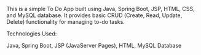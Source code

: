 This is a simple To Do App built using Java, Spring Boot, JSP, HTML, CSS, and MySQL database. It provides basic CRUD (Create, Read, Update, Delete) functionality for managing to-do tasks. 

Technologies Used:

Java,
Spring Boot,
JSP (JavaServer Pages),
HTML,
MySQL Database
